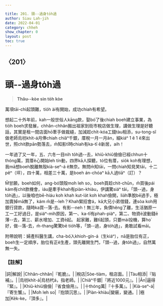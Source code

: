 ```yaml
---

title: 201. 頭--過身to̍h過
author: Siau Lah-jih
date: 2022-04-01
category: chheh
show_chapter: 0
layout: post
toc: true
---
```

  
## 〈201〉
# 頭--過身to̍h過
>**Thâu--kòe sin to̍h kòe**

萬項tāi-chì起頭難，tio̍h ài有開始，成功chiah有希望。

想起二十外年前，kah一般世俗人kāng款，娶bó͘了後chiah boeh建立事業，為tio̍h boeh求發展，chhân-chhân搬出祖家到街市稅店做生理，講做生理是好聽話，其實是租一間店面hō͘牽手做裁縫，加減趁chi̍t-kóa工錢tàu相添，su-tong-sî做老師烏枋khi̍t-á月俸chiah chiâⁿ千銀，厝稅一月一月ân，細kiáⁿ 1 ê 1 ê來出世，照chit款pān勢落去，m̄知影tī時chiah有ka-tī ê新居，aih！

一年過了又一年，五、六冬一目nih to̍h過--去，khiû-khiû儉儉已經chhun十thóng萬，買厝ê心開始leh tín動，四界kā人探聽，tó位有厝，sio̍k koh有理想，我mā想boeh脫離無殼kià-seⁿ-á ê無奈。無問m̄知tāi，一問chiah知見笑tāi，十二pêⁿ（坪），四十萬，相差三十萬，是boeh án-chóaⁿ kā人過tiāⁿ（訂）？

M̄甘願，boeh如何，ang-bó͘頭殼mo͘h leh so，boeh買趁chit-chūn，m̄買後pái kám有chit款機會，iáu是牽手khah有piàn-khiàu，伊講驚siáⁿ tāi，「頭--過，身to̍h過」，以後咱也bē-hiáu koh khah kut-la̍t koh khah儉開，lia̍h準脫bē過手，極加賣掉mā無了，kám m̄是--leh？Khah緊招會á，kā大兄小弟借錢，連sòa koh用銀行貸款，隨時ka買--落-去。有影--neh！無三年，負債hêng了離，生活猶原一工一工好過日，是siáⁿ-mih原因，第一、ka-tī有phah-piàⁿ，第二、物資ē波動錢ē薄--去，第三、薪水增加、工資ē起。
起家難，難tī起頭，只要mài投機，算ho͘好，做--落-去，m̄-thang驚驚bē tio̍h等，「頭--過，身to̍h過」，勇敢試看māi。

附帶說明：婦產科醫生講，cha-bó͘人khioh-gín-á（生kiáⁿ），nā是胎位有正，boeh生一定順序，胎位有正ê生產，頭先離開生門，「頭--過，身to̍h過」，自然萬無一失。

### 【註解】

|詞|解說|
|Chhân-chhân|『乾脆』。|
|稅店|Sòe-tiàm，租店面。|
|Tàu相添|『貼補』。|
|烏枋khi̍t-á|烏枋杙á，指老師。|
|Chiâⁿ千銀|『將近1000元』。|
|Ân|逼得『緊』。|
|Khiû-khiû儉儉|『省食儉用』。|
|十thóng萬|『十多萬』。|
|Kià-seⁿ-á|『寄生蟹』。|
|Mo͘h leh so|『抱頭沉思』。|
|Piàn-khiàu|變竅，變通。|
|極加|Ke̍k-ke，『頂多』。|

